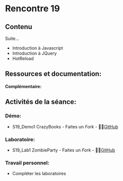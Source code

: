 # Rencontre 19

## Contenu
Suite...
- Introduction à Javascript 
- Introduction à JQuery
- HotReload


## Ressources et documentation: 

#### Complémentaire: 


## Activités de la séance: 

### Démo:
- S19_Demo1 CrazyBooks - Faites un *Fork* - 🔗‍💥[GitHub](BRISE)

### Laboratoire:
- S19_Lab1 ZombieParty - Faites un *Fork* - 🔗‍💥[GitHub](BRISE)

### Travail personnel: 
- Compléter les laboratoires 
